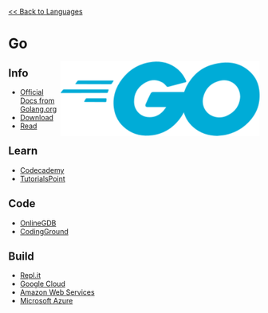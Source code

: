 <style>
img {
    height: 150px;
    float: right;
    position: sticky;
    top: 50px;
}
</style>

<a href=".">&lt;&lt; Back to Languages</a>

# Go

<img src="logos/Go.png" />

## Info
- [Official Docs from Golang.org](https://golang.org/doc/)
- [Download](https://golang.org/pkg/)
- [Read](https://en.wikipedia.org/wiki/Go_(programming_language))

## Learn
- [Codecademy](https://www.codecademy.com/learn/learn-go)
- [TutorialsPoint](https://www.tutorialspoint.com/go/index.htm)

## Code
- [OnlineGDB](https://www.onlinegdb.com/online_go_compiler)
- [CodingGround](https://www.tutorialspoint.com/execute_golang_online.php)

## Build
- [Repl.it](https://repl.it/languages/go)
- [Google Cloud](https://cloud.google.com/go/home)
- [Amazon Web Services](https://aws.amazon.com/sdk-for-go/)
- [Microsoft Azure](https://docs.microsoft.com/azure/go/)